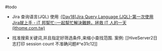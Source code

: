 #todo 

- Jira 查询语言(JQL) 使用 :[[Day18]Jira Query Language (JQL)-第一次使用Jira就上手 - iT 邦幫忙::一起幫忙解決難題，拯救 IT 人的一天 (ithome.com.tw)](https://ithelp.ithome.com.tw/articles/10302726)

- 找准搜索关键词,并且指定好筛选条件,来缩小查找范围. 案例: [[HiveServer2日志打印 session count 不准确问题#^e31c12]]



